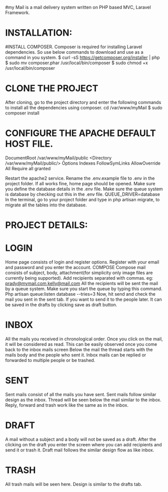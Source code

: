 #my Mail is a mail delivery system written on PHP based MVC, Laravel Framework. 

# INSTALLATION:

#INSTALL COMPOSER.
Composer is required for installing Laravel dependencies. So use below commands to download and use as a command in you system.
$ curl -sS https://getcomposer.org/installer | php
$ sudo mv composer.phar /usr/local/bin/composer
$ sudo chmod +x /usr/local/bin/composer


# CLONE THE PROJECT 
After cloning, go to the project directory and enter the following commands to install all the dependencies using composer.
cd /var/www/myMail
$ sudo composer install

# CONFIGURE THE APACHE DEFAULT HOST FILE.
DocumentRoot /var/www/myMail/public
<Directory /var/www/myMail/public/>
        Options Indexes FollowSymLinks
        AllowOverride All
        Require all granted
</Directory>

Restart the apache2 service.
Rename the .env.example file to .env in the project folder.
If all works fine, home page should be opened.
Make sure you define the database details in the .env file.
Make sure the queue system is database by checking out this in the .env file. QUEUE_DRIVER=database
In the terminal, go to your project folder and type in php artisan migrate, to migrate all the tables into the database.

# PROJECT DETAILS:

# LOGIN
Home page consists of login and register options.
Register with your email and password and you enter the account.
COMPOSE
Compose mail consists of subject, body, attachment(for simplicity only image files are currently being supported).
Add recipients separated with commas. 
eg: prady@mymail.com,kelly@mail.com
All the recipients will be sent the mail by a queue system. Make sure you start the queue by typing this command.
Php artisan queue:listen database --tries=3 
Now, hit send and check the mail you sent in the sent tab.
If you want to send it to the people later. It can be saved in the drafts by clicking save as draft button.

# INBOX
All the mails you received in chronological order. 
Once you click on the mail, it will be considered as read. This can be easily observed once you come back to the inbox mails screen
Below the mail the thread starts with the mails body and the people who sent it.
Inbox mails can be replied or forwarded to multiple people or be trashed.

# SENT
Sent mails consist of all the mails you have sent.
Sent mails follow similar design as the inbox.
Thread will be seen below the mail similar to the inbox.
Reply, forward and trash work like the same as in the inbox.

# DRAFT
A mail without a subject and a body will not be saved as a draft.
After the clicking on the draft you enter the screen where you can add recipients and send it or trash it.
Draft mail follows the similar design flow as like inbox.

# TRASH
All trash mails will be seen here.
Design is similar to the drafts tab.
